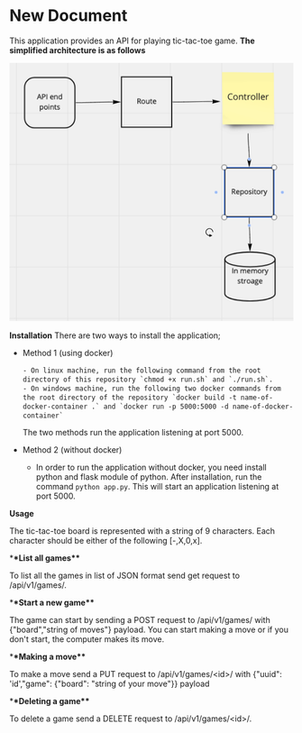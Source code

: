 # New Document

This application provides an API for playing tic-tac-toe game.
**The simplified architecture is as follows**

![alt text](https://github.com/alazaralemayehu/tic-tac-toe/blob/main/architecture.png)

**Installation**
There are two ways to install the application;

- Method 1 (using docker)

      - On linux machine, run the following command from the root directory of this repository `chmod +x run.sh` and `./run.sh`.
      - On windows machine, run the following two docker commands from the root directory of the repository `docker build -t name-of-docker-container .` and `docker run -p 5000:5000 -d name-of-docker-container`

  The two methods run the application listening at port 5000.

- Method 2 (without docker)

  - In order to run the application without docker, you need install python and flask module of python. After installation, run the command `python app.py`. This will start an application listening at port 5000.

**Usage**

The tic-tac-toe board is represented with a string of 9 characters. Each character should be either of the following [-,X,0,x].

\***\*List all games\*\***

To list all the games in list of JSON format send get request to /api/v1/games/.

\***\*Start a new game\*\***

The game can start by sending a POST request to /api/v1/games/ with {"board","string of moves"} payload. You can start making a move or if you don't start, the computer makes its move.

\***\*Making a move\*\***

To make a move send a PUT request to /api/v1/games/\<id\>/ with {"uuid": 'id',"game": {"board": "string of your move"}} payload

\***\*Deleting a game\*\***

To delete a game send a DELETE request to /api/v1/games/\<id\>/.

